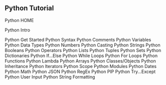## Python Tutorial

Python HOME

Python Intro

Python Get Started
Python Syntax
Python Comments
Python Variables
Python Data Types
Python Numbers
Python Casting
Python Strings
Python Booleans
Python Operators
Python Lists
Python Tuples
Python Sets
Python Dictionaries
Python If...Else
Python While Loops
Python For Loops
Python Functions
Python Lambda
Python Arrays
Python Classes/Objects
Python Inheritance
Python Iterators
Python Scope
Python Modules
Python Dates
Python Math
Python JSON
Python RegEx
Python PIP
Python Try...Except
Python User Input
Python String Formatting
